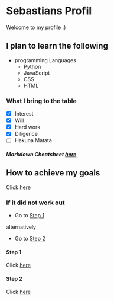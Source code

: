 # Sebastians Profil
Welcome to my profile :)

## I plan to learn the following
- programming Languages
  - Python
  - JavaScript
  - CSS
  - HTML

### What I bring to the table
- [x] Interest
- [x] Will
- [x] Hard work
- [x] Diligence
- [ ] Hakuna Matata

##### Markdown Cheatsheet [here](https://github.com/adam-p/markdown-here/wiki/Markdown-Cheatsheet)

## How to achieve my goals

Click [here](https://google.com)

### If it did not work out

- Go to [Step 1](#step-1)

alternatively

- Go to [Step 2](#step-2)


#### Step 1
Click [here](https://google.com)

#### Step 2
Click [here](https://google.com)

